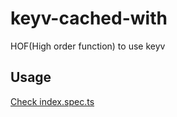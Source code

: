 # keyv-cached-with

HOF(High order function) to use keyv

## Usage

[Check index.spec.ts](./index.spec.ts)

